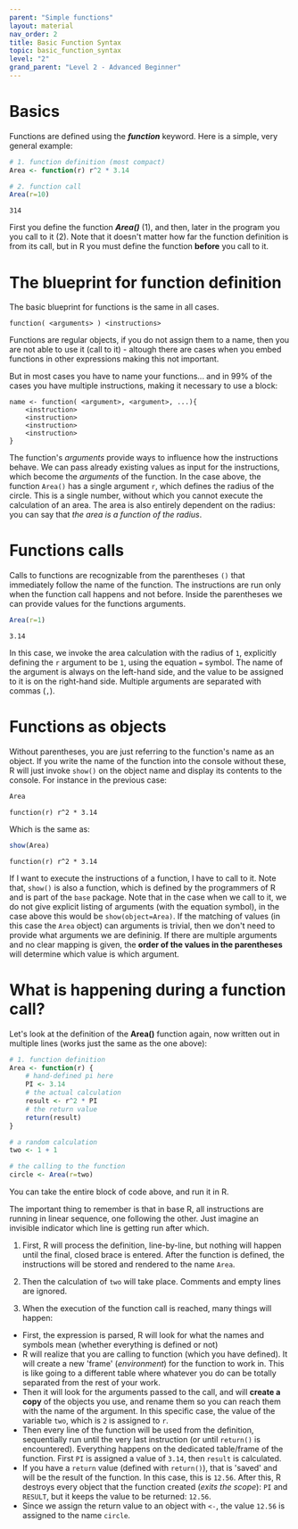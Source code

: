 ```yaml
---
parent: "Simple functions"
layout: material 
nav_order: 2
title: Basic Function Syntax
topic: basic_function_syntax 
level: "2"
grand_parent: "Level 2 - Advanced Beginner"
---
```


# Basics

Functions are defined using the ***function*** keyword. Here is a simple, very general example:

```R
# 1. function definition (most compact)
Area <- function(r) r^2 * 3.14

# 2. function call
Area(r=10)
```


```
314
```

First you define the function ***Area()*** (1), and then, later in the program you you call to it (2). Note that it doesn't matter how far the function definition is from its call, but in R you must define the function **before** you call to it.  



# The blueprint for function definition

The basic blueprint for functions is the same in all cases. 

```
function( <arguments> ) <instructions>
```

Functions are regular objects, if you do not assign them to a name, then you are not able to use it (call to it) - altough there are cases when you embed functions in other expressions making this not important. 

But in most cases you have to name your functions... and in 99% of the cases you have multiple instructions, making it necessary to use a block: 
```
name <- function( <argument>, <argument>, ...){
	<instruction>
	<instruction>
	<instruction>
	<instruction>
} 
```

The function's *arguments* provide ways to influence how the instructions behave. We can pass already existing values as input for the instructions, which become the *arguments* of the function. In the case above, the function `Area()` has a single argument `r`, which defines the radius of the circle. This is a single number, without which you cannot execute the calculation of an area. The area is also entirely dependent on the radius: you can say that *the area is a function of the radius*. 

 

# Functions calls 

Calls to functions are recognizable from the parentheses `()` that immediately follow the name of the function. The instructions are run only when the function call happens and not before. Inside the parentheses we can provide values for the functions arguments.  


```R
Area(r=1)
```

```
3.14
```

In this case, we invoke the area calculation with the radius of `1`, explicitly defining the `r` argument to be `1`, using the equation `=` symbol. The name of the argument is always on the left-hand side, and the value to be assigned to it is on the right-hand side. Multiple arguments are separated with commas (`,`). 

# Functions as objects 

Without parentheses, you are just referring to the function's name as an object. If you write the name of the function into the console without these, R will just invoke `show()` on the object name and display its contents to the console. For instance in the previous case: 

```R
Area
```

```
function(r) r^2 * 3.14
```

Which is the same as:

```R
show(Area)
```

```
function(r) r^2 * 3.14
```

If I want to execute the instructions of a function, I have to call to it. Note that, `show()` is also a function, which is defined by the programmers of R and is part of the `base` package. Note that in the case when we call to it, we do not give explicit listing of arguments (with the equation symbol), in the case above this would be `show(object=Area)`. If the matching of values (in this case the `Area` object) can arguments is trivial, then we don't need to provide what arguments we are defininig. If there are multiple arguments and no clear mapping is given, the **order of the values in the parentheses** will determine which value is which argument. 



# What is happening during a function call?

Let's look at the definition of the **Area()** function again, now written out in multiple lines (works just the same as the one above):


```R
# 1. function definition
Area <- function(r) {
	# hand-defined pi here
	PI <- 3.14
	# the actual calculation
	result <- r^2 * PI
	# the return value
	return(result)
}

# a random calculation
two <- 1 + 1

# the calling to the function
circle <- Area(r=two)
```


You can take the entire block of code above, and run it in R. 

The important thing to remember is that in base R, all instructions are running in linear sequence, one following the other. Just imagine an invisible indicator which line is getting run after which. 

1. First, R will process the definition, line-by-line, but nothing will happen until the final, closed brace is entered. After the function is defined, the instructions will be stored and rendered to the name `Area`.

2. Then the calculation of `two` will take place. Comments and empty lines are ignored.

3. When the execution of the function call is reached, many things will happen:
 - First, the expression is parsed, R will look for what the names and symbols mean (whether everything is defined or not)
 - R will realize that you are calling to function (which you have defined). It will create a new 'frame' (*environment*) for the function to work in. This is like going to a different table where whatever you do can be totally separated from the rest of your work.
 - Then it will look for the arguments passed to the call, and will **create a copy** of the objects you use, and rename them so you can reach them with the name of the argument. In this specific case, the value of the variable `two`, which is `2` is assigned to `r`. 
 - Then every line of the function will be used from the definition, sequentially run until the very last instruction (or until `return()` is encountered). Everything happens on the dedicated table/frame of the function. First `PI` is assigned a value of `3.14`, then `result` is calculated.
 - If you have a `return` value (defined with ```return()```), that is 'saved' and will be the result of the function. In this case, this is `12.56`. After this, R destroys every object that the function created (*exits the scope*): `PI` and `RESULT`, but it keeps the value to be returned: `12.56`.
 - Since we assign the return value to an object with `<-`, the value `12.56` is assigned to the name `circle`.
 
 
